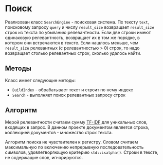# Поиск

Реализован класс `SearchEngine` - поисковая система. По тексту `text`, поисковому запросу `query` и числу
`result_size` возвращает `result_size` строк из текста по убыванию релевантности.
Если две строки имеют одинаковую релевантность, возвращает их в том же порядке, в котором
они встречаются в тексте. Если нашлось меньше, чем `result_size` релевантных (с релевантностью > 0)
строк, то надо возвращает столько релевантных строк, сколько удалось найти.

## Методы

Класс имеет следующие методы:

- `BuildIndex` - обрабатывает текст и строит по нему индекс
- `Search` - выполняет поиск релевантных запросу строк

## Алгоритм

Мерой релевантности считаем сумму [TF-IDF](https://ru.wikipedia.org/wiki/TF-IDF) для уникальных слов, входящих в запрос. В данном проекте документом является строка, коллекцией документов - множество строк текста.

Алгоритм поиска не чувствителен к регистру. Словом считаем максимальную по включению непрерывную последовательность символов, удовлетворяющую критерию `std::isalpha()`.
Строки в тексте, не содержащие слов, игнорируются.



